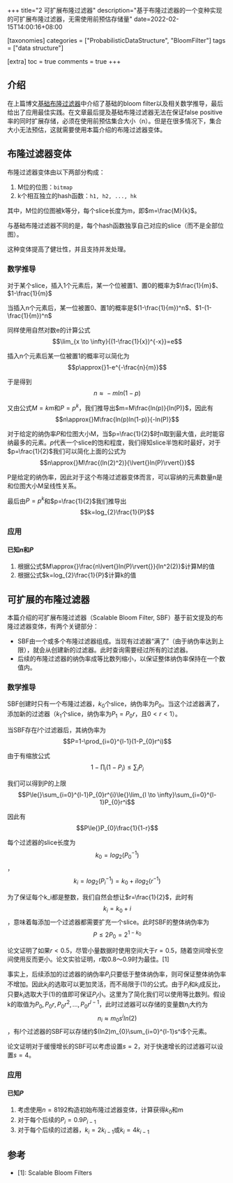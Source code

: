 +++
title="2 可扩展布隆过滤器"
description="基于布隆过滤器的一个变种实现的可扩展布隆过滤器，无需使用前预估存储量"
date=2022-02-15T14:00:16+08:00

[taxonomies]
categories = ["ProbabilisticDataStructure", "BloomFilter"]
tags = ["data structure"]

[extra]
toc = true
comments = true
+++

## 介绍

在上篇博文[基础布隆过滤器](/posts/bloom-filter-1/)中介绍了基础的bloom filter以及相关数学推导，最后给出了应用最佳实践。在文章最后提及基础布隆过滤器无法在保证false positive率的同时扩展存储，必须在使用前预估集合大小（n）。但是在很多情况下，集合大小无法预估，这就需要使用本篇介绍的布隆过滤器变体。

## 布隆过滤器变体

布隆过滤器变体由以下两部分构成：

1. M位的位图：`bitmap`
2. k个相互独立的hash函数：`h1, h2, ..., hk`

其中，M位的位图被k等分，每个slice长度为m，即$m=\frac{M}{k}$。

与基础布隆过滤器不同的是，每个hash函数独享自己对应的slice（而不是全部位图）。

这种变体提高了健壮性，并且支持并发处理。

### 数学推导

对于某个slice，插入1个元素后，某一个位被置1、置0的概率为$\frac{1}{m}$、$1-\frac{1}{m}$

当插入n个元素后，某一位被置0、置1的概率是$(1-\frac{1}{m})^n$、$1-(1-\frac{1}{m})^n$

同样使用自然对数e的计算公式$$\lim_{x \to \infty}{(1-\frac{1}{x})^{-x}}=e$$

插入n个元素后某一位被置1的概率可以简化为$$p\approx{}1-e^{-\frac{n}{m}}$$

于是得到$$n\approx{}-mln(1-p)$$

又由公式$M=km$和$P=p^k$，我们推导出$m=M\frac{ln(p)}{ln(P)}$，因此有$$n\approx{}M\frac{ln(p)ln(1-p)}{-ln(P)}$$

对于给定的纳伪率$P$和位图大小M，当$p=\frac{1}{2}$时n取到最大值，此时能容纳最多的元素。$p$代表一个slice的饱和程度，我们得知slice半饱和时最好，对于$p=\frac{1}{2}$我们可以简化上面的公式为$$n\approx{}M\frac{(ln(2)^2)}{\lvert{}ln(P)\rvert{}}$$

P是给定的纳伪率，因此对于这个布隆过滤器变体而言，可以容纳的元素数量n是和位图大小M呈线性关系。

最后由$P=p^k$和$p=\frac{1}{2}$我们推导出$$k=log_{2}\frac{1}{P}$$

### 应用

#### 已知$n$和$P$

1. 根据公式$M\approx{}\frac{n\lvert{}ln(P)\rvert{}}{ln^2(2)}$计算M的值
2. 根据公式$k=log_{2}\frac{1}{P}$计算k的值

## 可扩展的布隆过滤器

本篇介绍的可扩展布隆过滤器（Scalable Bloom Filter, SBF）基于前文提及的布隆过滤器变体，有两个关键部分：

* SBF由一个或多个布隆过滤器组成。当现有过滤器“满了”（由于纳伪率达到上限），就会从创建新的过滤器。此时查询需要经过所有的过滤器。
* 后续的布隆过滤器的纳伪率成等比数列缩小，以保证整体纳伪率保持在一个数值内。

### 数学推导

SBF创建时只有一个布隆过滤器，$k_0$个slice，纳伪率为$P_0$。当这个过滤器满了，添加新的过滤器（$k_1$个slice，纳伪率为$P_1=P_{0}r$，且$0<r<1$）。

当SBF存在$l$个过滤器后，其纳伪率为$$P=1-\prod_{i=0}^{l-1}(1-P_{0}r^i)$$

由于有缩放公式$$1-\prod_{i}(1-P_i)\le{}\sum_{i}P_i$$

我们可以得到P的上限$$P\le{}\sum_{i=0}^{l-1}P_{0}r^{i}\le{}\lim_{l \to \infty}\sum_{i=0}^{l-1}P_{0}r^i$$

因此有$$P\le{}P_{0}\frac{1}{1-r}$$

每个过滤器的slice长度为$$k_{0}=log_{2}(P_{0}^{-1})$$，$$k_{i}=log_{2}(P_{i}^{-1})=k_{0}+ilog_{2}(r^{-1}) \tag{1}$$

为了保证每个k_i都是整数，我们自然会想让$r=\frac{1}{2}$，此时有$$k_i=k_0+i$$，意味着每添加一个过滤器都需要扩充一个slice。此时SBF的整体纳伪率为$$P\le{}2P_0=2^{1-k_0}$$

论文证明了如果$r\lt{}0.5$，尽管小量数据时使用空间大于$r=0.5$，随着空间增长空间使用反而更小。论文实验证明，r取0.8～0.9时为最佳。[1]

事实上，后续添加的过滤器的纳伪率$P_i$只要低于整体纳伪率，则可保证整体纳伪率不增加。因此$k_i$的选取可以更加灵活，而不局限于(1)的公式。由于$P_i$和$k_i$成反比，只要$k_i$选取大于(1)的值即可保证$P_i$小。这里为了简化我们可以使用等比数列。假设k的取值为$P_0, P_{0}r, P_{0}r^2,...,P_{0}r^{l-1}$，此时过滤器可以存储的变量数$n_i$大约为$$n_i\approx{}m_{0}s^{i}ln(2)$$，有$l$个过滤器的SBF可以存储约$(ln2)m_{0}\sum_{i=0}^{l-1}s^i$个元素。

论文证明对于缓慢增长的SBF可以考虑设置$s=2$，对于快速增长的过滤器可以设置$s=4$。

### 应用

#### 已知$P$

1. 考虑使用$n=8192$构造初始布隆过滤器变体，计算获得$k_0$和m
2. 对于每个后续的$P_i=0.9P_{i-1}$
3. 对于每个后续的过滤器，$k_i=2k_{i-1}$或$k_i=4k_{i-1}$

## 参考

- [1]: Scalable Bloom Filters
